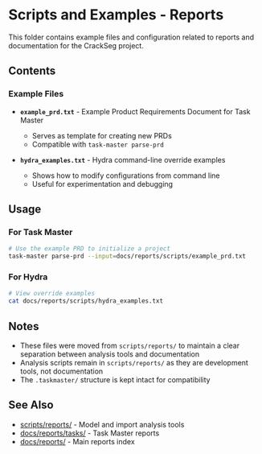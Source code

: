 # Scripts and Examples - Reports

This folder contains example files and configuration related to reports and documentation for the CrackSeg project.

## Contents

### Example Files

- **`example_prd.txt`** - Example Product Requirements Document for Task Master
  - Serves as template for creating new PRDs
  - Compatible with `task-master parse-prd`

- **`hydra_examples.txt`** - Hydra command-line override examples
  - Shows how to modify configurations from command line
  - Useful for experimentation and debugging

## Usage

### For Task Master

```bash
# Use the example PRD to initialize a project
task-master parse-prd --input=docs/reports/scripts/example_prd.txt
```

### For Hydra

```bash
# View override examples
cat docs/reports/scripts/hydra_examples.txt
```

## Notes

- These files were moved from `scripts/reports/` to maintain a clear separation between analysis tools and documentation
- Analysis scripts remain in `scripts/reports/` as they are development tools, not documentation
- The `.taskmaster/` structure is kept intact for compatibility

## See Also

- [scripts/reports/](../../../scripts/reports/) - Model and import analysis tools
- [docs/reports/tasks/](../tasks/) - Task Master reports
- [docs/reports/](../) - Main reports index
